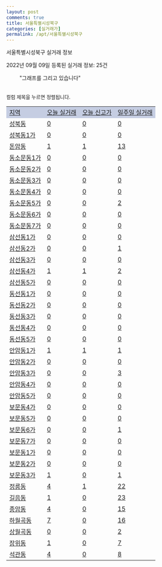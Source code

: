 ```yaml
---
layout: post
comments: true
title: 서울특별시성북구
categories: [실거래가]
permalink: /apt/서울특별시성북구
---
```


서울특별시성북구 실거래 정보

2022년 09월 09일 등록된 실거래 정보: 25건

<!--<script async src="https://pagead2.googlesyndication.com/pagead/js/adsbygoogle.js?client=ca-pub-3485438051770037"
 crossorigin="anonymous"></script>-->

<script type="text/javascript">
  google.charts.load('current', {'packages':['corechart']});
  google.charts.setOnLoadCallback(drawChart);

  function drawChart() {
    var data = google.visualization.arrayToDataTable([['거래일', '매매', '전월세', '전매'], ['21-01', 4, 4, 0], ['21-02', 0, 5, 0], ['21-03', 0, 5, 0], ['21-04', 0, 4, 0], ['21-05', 0, 2, 0], ['21-06', 0, 3, 0], ['21-07', 2, 42, 0], ['21-08', 146, 180, 2], ['21-09', 114, 302, 1], ['21-10', 111, 482, 0], ['21-11', 71, 450, 1], ['21-12', 49, 536, 0], ['22-01', 33, 544, 3], ['22-02', 41, 537, 1], ['22-03', 51, 620, 1], ['22-04', 70, 506, 0], ['22-05', 58, 484, 0], ['22-06', 37, 596, 0], ['22-07', 22, 595, 0], ['22-08', 15, 396, 0], ['22-09', 2, 51, 0]]);

    var options = {
      title: '최근 1년간 유형별 거래량 추이',
      legend: { position: 'bottom' }
    };

    setTimeout(function() {
        var chart = new google.visualization.LineChart(document.getElementById('columnchart_material'));
        chart.draw(data, (options));
        document.getElementById('loading').style.display = 'none';
        var dayLabel = (new Date()).getDay();
        if (dayLabel < 2) {
            sorttable.innerSortFunction.apply(document.getElementById('week'), []);
            sorttable.innerSortFunction.apply(document.getElementById('week'), []);        
        }
        else {
            sorttable.innerSortFunction.apply(document.getElementById('today'), []);
            sorttable.innerSortFunction.apply(document.getElementById('today'), []);
        }
    }, 200);

  }
</script>

<div id="loading" style="z-index:20; display: block; margin-left: 35px">"그래프를 그리고 있습니다"</div>
<div id="columnchart_material" style="width: 95%; margin-left: -35px; display: block"></div>
<!--<div style="width: 95%; margin-left: -35px; display: block">
      <script async src="https://pagead2.googlesyndication.com/pagead/js/adsbygoogle.js?client=ca-pub-3485438051770037"
          crossorigin="anonymous"></script>
      <ins class="adsbygoogle"
          style="display:block"
          data-ad-format="fluid"
          data-ad-layout-key="-fb+5w+4e-db+86"
          data-ad-client="ca-pub-3485438051770037"
          data-ad-slot="1827090281"></ins>
      <script>
          (adsbygoogle = window.adsbygoogle || []).push({});
      </script>
</div>-->
<br>

<font size='small' style='font-size: small;'>컬럼 제목을 누르면 정렬됩니다.</font>
<table class="sortable">
  <tr style='background-color: rgba(114, 132, 186,0.4);'>
    <td id="region"><a href="#">지역</a></td>
    <td id="today"><a href="#">오늘 실거래</a></td>
    <td id="today_new"><a href="#">오늘 신고가</a></td>
    <td id="week"><a href="#">일주일 실거래</a></td>
  </tr>

  
  <tr class="item">
    <td><a href="서울특별시성북구성북동">성북동</a></td>
    <td><a href="서울특별시성북구성북동">0</a></td>
    <td><a href="서울특별시성북구성북동">0</a></td>
    <td><a href="서울특별시성북구성북동">0</a></td>
  </tr>
    

  <tr class="item">
    <td><a href="서울특별시성북구성북동1가">성북동1가</a></td>
    <td><a href="서울특별시성북구성북동1가">0</a></td>
    <td><a href="서울특별시성북구성북동1가">0</a></td>
    <td><a href="서울특별시성북구성북동1가">0</a></td>
  </tr>
    

  <tr class="item">
    <td><a href="서울특별시성북구돈암동">돈암동</a></td>
    <td><a href="서울특별시성북구돈암동">1</a></td>
    <td><a href="서울특별시성북구돈암동">1</a></td>
    <td><a href="서울특별시성북구돈암동">13</a></td>
  </tr>
    

  <tr class="item">
    <td><a href="서울특별시성북구동소문동1가">동소문동1가</a></td>
    <td><a href="서울특별시성북구동소문동1가">0</a></td>
    <td><a href="서울특별시성북구동소문동1가">0</a></td>
    <td><a href="서울특별시성북구동소문동1가">0</a></td>
  </tr>
    

  <tr class="item">
    <td><a href="서울특별시성북구동소문동2가">동소문동2가</a></td>
    <td><a href="서울특별시성북구동소문동2가">0</a></td>
    <td><a href="서울특별시성북구동소문동2가">0</a></td>
    <td><a href="서울특별시성북구동소문동2가">0</a></td>
  </tr>
    

  <tr class="item">
    <td><a href="서울특별시성북구동소문동3가">동소문동3가</a></td>
    <td><a href="서울특별시성북구동소문동3가">0</a></td>
    <td><a href="서울특별시성북구동소문동3가">0</a></td>
    <td><a href="서울특별시성북구동소문동3가">0</a></td>
  </tr>
    

  <tr class="item">
    <td><a href="서울특별시성북구동소문동4가">동소문동4가</a></td>
    <td><a href="서울특별시성북구동소문동4가">0</a></td>
    <td><a href="서울특별시성북구동소문동4가">0</a></td>
    <td><a href="서울특별시성북구동소문동4가">0</a></td>
  </tr>
    

  <tr class="item">
    <td><a href="서울특별시성북구동소문동5가">동소문동5가</a></td>
    <td><a href="서울특별시성북구동소문동5가">0</a></td>
    <td><a href="서울특별시성북구동소문동5가">0</a></td>
    <td><a href="서울특별시성북구동소문동5가">2</a></td>
  </tr>
    

  <tr class="item">
    <td><a href="서울특별시성북구동소문동6가">동소문동6가</a></td>
    <td><a href="서울특별시성북구동소문동6가">0</a></td>
    <td><a href="서울특별시성북구동소문동6가">0</a></td>
    <td><a href="서울특별시성북구동소문동6가">0</a></td>
  </tr>
    

  <tr class="item">
    <td><a href="서울특별시성북구동소문동7가">동소문동7가</a></td>
    <td><a href="서울특별시성북구동소문동7가">0</a></td>
    <td><a href="서울특별시성북구동소문동7가">0</a></td>
    <td><a href="서울특별시성북구동소문동7가">0</a></td>
  </tr>
    

  <tr class="item">
    <td><a href="서울특별시성북구삼선동1가">삼선동1가</a></td>
    <td><a href="서울특별시성북구삼선동1가">0</a></td>
    <td><a href="서울특별시성북구삼선동1가">0</a></td>
    <td><a href="서울특별시성북구삼선동1가">0</a></td>
  </tr>
    

  <tr class="item">
    <td><a href="서울특별시성북구삼선동2가">삼선동2가</a></td>
    <td><a href="서울특별시성북구삼선동2가">0</a></td>
    <td><a href="서울특별시성북구삼선동2가">0</a></td>
    <td><a href="서울특별시성북구삼선동2가">1</a></td>
  </tr>
    

  <tr class="item">
    <td><a href="서울특별시성북구삼선동3가">삼선동3가</a></td>
    <td><a href="서울특별시성북구삼선동3가">0</a></td>
    <td><a href="서울특별시성북구삼선동3가">0</a></td>
    <td><a href="서울특별시성북구삼선동3가">0</a></td>
  </tr>
    

  <tr class="item">
    <td><a href="서울특별시성북구삼선동4가">삼선동4가</a></td>
    <td><a href="서울특별시성북구삼선동4가">1</a></td>
    <td><a href="서울특별시성북구삼선동4가">1</a></td>
    <td><a href="서울특별시성북구삼선동4가">2</a></td>
  </tr>
    

  <tr class="item">
    <td><a href="서울특별시성북구삼선동5가">삼선동5가</a></td>
    <td><a href="서울특별시성북구삼선동5가">0</a></td>
    <td><a href="서울특별시성북구삼선동5가">0</a></td>
    <td><a href="서울특별시성북구삼선동5가">0</a></td>
  </tr>
    

  <tr class="item">
    <td><a href="서울특별시성북구동선동1가">동선동1가</a></td>
    <td><a href="서울특별시성북구동선동1가">0</a></td>
    <td><a href="서울특별시성북구동선동1가">0</a></td>
    <td><a href="서울특별시성북구동선동1가">0</a></td>
  </tr>
    

  <tr class="item">
    <td><a href="서울특별시성북구동선동2가">동선동2가</a></td>
    <td><a href="서울특별시성북구동선동2가">0</a></td>
    <td><a href="서울특별시성북구동선동2가">0</a></td>
    <td><a href="서울특별시성북구동선동2가">0</a></td>
  </tr>
    

  <tr class="item">
    <td><a href="서울특별시성북구동선동3가">동선동3가</a></td>
    <td><a href="서울특별시성북구동선동3가">0</a></td>
    <td><a href="서울특별시성북구동선동3가">0</a></td>
    <td><a href="서울특별시성북구동선동3가">0</a></td>
  </tr>
    

  <tr class="item">
    <td><a href="서울특별시성북구동선동4가">동선동4가</a></td>
    <td><a href="서울특별시성북구동선동4가">0</a></td>
    <td><a href="서울특별시성북구동선동4가">0</a></td>
    <td><a href="서울특별시성북구동선동4가">0</a></td>
  </tr>
    

  <tr class="item">
    <td><a href="서울특별시성북구동선동5가">동선동5가</a></td>
    <td><a href="서울특별시성북구동선동5가">0</a></td>
    <td><a href="서울특별시성북구동선동5가">0</a></td>
    <td><a href="서울특별시성북구동선동5가">0</a></td>
  </tr>
    

  <tr class="item">
    <td><a href="서울특별시성북구안암동1가">안암동1가</a></td>
    <td><a href="서울특별시성북구안암동1가">1</a></td>
    <td><a href="서울특별시성북구안암동1가">1</a></td>
    <td><a href="서울특별시성북구안암동1가">1</a></td>
  </tr>
    

  <tr class="item">
    <td><a href="서울특별시성북구안암동2가">안암동2가</a></td>
    <td><a href="서울특별시성북구안암동2가">0</a></td>
    <td><a href="서울특별시성북구안암동2가">0</a></td>
    <td><a href="서울특별시성북구안암동2가">0</a></td>
  </tr>
    

  <tr class="item">
    <td><a href="서울특별시성북구안암동3가">안암동3가</a></td>
    <td><a href="서울특별시성북구안암동3가">0</a></td>
    <td><a href="서울특별시성북구안암동3가">0</a></td>
    <td><a href="서울특별시성북구안암동3가">3</a></td>
  </tr>
    

  <tr class="item">
    <td><a href="서울특별시성북구안암동4가">안암동4가</a></td>
    <td><a href="서울특별시성북구안암동4가">0</a></td>
    <td><a href="서울특별시성북구안암동4가">0</a></td>
    <td><a href="서울특별시성북구안암동4가">0</a></td>
  </tr>
    

  <tr class="item">
    <td><a href="서울특별시성북구안암동5가">안암동5가</a></td>
    <td><a href="서울특별시성북구안암동5가">0</a></td>
    <td><a href="서울특별시성북구안암동5가">0</a></td>
    <td><a href="서울특별시성북구안암동5가">0</a></td>
  </tr>
    

  <tr class="item">
    <td><a href="서울특별시성북구보문동4가">보문동4가</a></td>
    <td><a href="서울특별시성북구보문동4가">0</a></td>
    <td><a href="서울특별시성북구보문동4가">0</a></td>
    <td><a href="서울특별시성북구보문동4가">0</a></td>
  </tr>
    

  <tr class="item">
    <td><a href="서울특별시성북구보문동5가">보문동5가</a></td>
    <td><a href="서울특별시성북구보문동5가">0</a></td>
    <td><a href="서울특별시성북구보문동5가">0</a></td>
    <td><a href="서울특별시성북구보문동5가">0</a></td>
  </tr>
    

  <tr class="item">
    <td><a href="서울특별시성북구보문동6가">보문동6가</a></td>
    <td><a href="서울특별시성북구보문동6가">0</a></td>
    <td><a href="서울특별시성북구보문동6가">0</a></td>
    <td><a href="서울특별시성북구보문동6가">1</a></td>
  </tr>
    

  <tr class="item">
    <td><a href="서울특별시성북구보문동7가">보문동7가</a></td>
    <td><a href="서울특별시성북구보문동7가">0</a></td>
    <td><a href="서울특별시성북구보문동7가">0</a></td>
    <td><a href="서울특별시성북구보문동7가">0</a></td>
  </tr>
    

  <tr class="item">
    <td><a href="서울특별시성북구보문동1가">보문동1가</a></td>
    <td><a href="서울특별시성북구보문동1가">0</a></td>
    <td><a href="서울특별시성북구보문동1가">0</a></td>
    <td><a href="서울특별시성북구보문동1가">0</a></td>
  </tr>
    

  <tr class="item">
    <td><a href="서울특별시성북구보문동2가">보문동2가</a></td>
    <td><a href="서울특별시성북구보문동2가">0</a></td>
    <td><a href="서울특별시성북구보문동2가">0</a></td>
    <td><a href="서울특별시성북구보문동2가">0</a></td>
  </tr>
    

  <tr class="item">
    <td><a href="서울특별시성북구보문동3가">보문동3가</a></td>
    <td><a href="서울특별시성북구보문동3가">1</a></td>
    <td><a href="서울특별시성북구보문동3가">0</a></td>
    <td><a href="서울특별시성북구보문동3가">1</a></td>
  </tr>
    

  <tr class="item">
    <td><a href="서울특별시성북구정릉동">정릉동</a></td>
    <td><a href="서울특별시성북구정릉동">4</a></td>
    <td><a href="서울특별시성북구정릉동">1</a></td>
    <td><a href="서울특별시성북구정릉동">22</a></td>
  </tr>
    

  <tr class="item">
    <td><a href="서울특별시성북구길음동">길음동</a></td>
    <td><a href="서울특별시성북구길음동">1</a></td>
    <td><a href="서울특별시성북구길음동">0</a></td>
    <td><a href="서울특별시성북구길음동">23</a></td>
  </tr>
    

  <tr class="item">
    <td><a href="서울특별시성북구종암동">종암동</a></td>
    <td><a href="서울특별시성북구종암동">4</a></td>
    <td><a href="서울특별시성북구종암동">0</a></td>
    <td><a href="서울특별시성북구종암동">15</a></td>
  </tr>
    

  <tr class="item">
    <td><a href="서울특별시성북구하월곡동">하월곡동</a></td>
    <td><a href="서울특별시성북구하월곡동">7</a></td>
    <td><a href="서울특별시성북구하월곡동">0</a></td>
    <td><a href="서울특별시성북구하월곡동">16</a></td>
  </tr>
    

  <tr class="item">
    <td><a href="서울특별시성북구상월곡동">상월곡동</a></td>
    <td><a href="서울특별시성북구상월곡동">0</a></td>
    <td><a href="서울특별시성북구상월곡동">0</a></td>
    <td><a href="서울특별시성북구상월곡동">2</a></td>
  </tr>
    

  <tr class="item">
    <td><a href="서울특별시성북구장위동">장위동</a></td>
    <td><a href="서울특별시성북구장위동">1</a></td>
    <td><a href="서울특별시성북구장위동">0</a></td>
    <td><a href="서울특별시성북구장위동">7</a></td>
  </tr>
    

  <tr class="item">
    <td><a href="서울특별시성북구석관동">석관동</a></td>
    <td><a href="서울특별시성북구석관동">4</a></td>
    <td><a href="서울특별시성북구석관동">0</a></td>
    <td><a href="서울특별시성북구석관동">8</a></td>
  </tr>
    


</table>


    